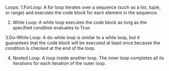 Loops:
1.ForLoop:
   A for loop iterates over a sequence (such as a list, tuple, or range) and executes the code block for each element in the sequence.
   
2. While Loop:
  A while loop executes the code block as long as the specified condition evaluates to True.

3.Do-While Loop:
  A do-while loop is similar to a while loop, but it guarantees that the code block will be executed at least once because the condition is checked at the end of the loop.
  
4. Nested Loop:
   A loop inside another loop. The inner loop completes all its iterations for each iteration of the outer loop.
